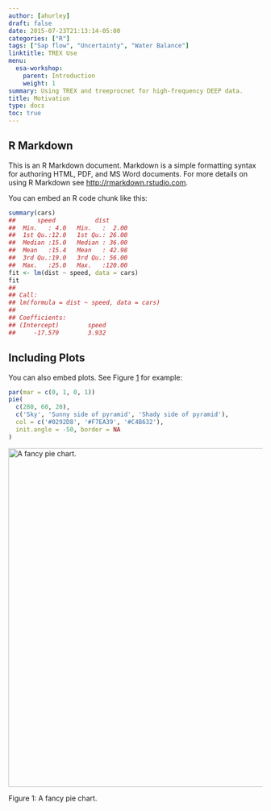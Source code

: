 ```yaml
---
author: [ahurley]
draft: false
date: 2015-07-23T21:13:14-05:00
categories: ["R"]
tags: ["Sap flow", "Uncertainty", "Water Balance"]
linktitle: TREX Use
menu:
  esa-workshop:
    parent: Introduction
    weight: 1
summary: Using TREX and treeprocnet for high-frequency DEEP data.
title: Motivation
type: docs
toc: true
---
```







## R Markdown

This is an R Markdown document. Markdown is a simple formatting syntax for authoring HTML, PDF, and MS Word documents. For more details on using R Markdown see <http://rmarkdown.rstudio.com>.

You can embed an R code chunk like this:


```r
summary(cars)
##      speed           dist       
##  Min.   : 4.0   Min.   :  2.00  
##  1st Qu.:12.0   1st Qu.: 26.00  
##  Median :15.0   Median : 36.00  
##  Mean   :15.4   Mean   : 42.98  
##  3rd Qu.:19.0   3rd Qu.: 56.00  
##  Max.   :25.0   Max.   :120.00
fit <- lm(dist ~ speed, data = cars)
fit
## 
## Call:
## lm(formula = dist ~ speed, data = cars)
## 
## Coefficients:
## (Intercept)        speed  
##     -17.579        3.932
```

## Including Plots

You can also embed plots. See Figure <a href="#fig:pie">1</a> for example:


```r
par(mar = c(0, 1, 0, 1))
pie(
  c(280, 60, 20),
  c('Sky', 'Sunny side of pyramid', 'Shady side of pyramid'),
  col = c('#0292D8', '#F7EA39', '#C4B632'),
  init.angle = -50, border = NA
)
```

<div class="figure">
<img src="/docs-workshops/esa-workshop2020/chapter_1_files/figure-html/pie-1.png" alt="A fancy pie chart." width="672" />
<p class="caption">Figure 1: A fancy pie chart.</p>
</div>
